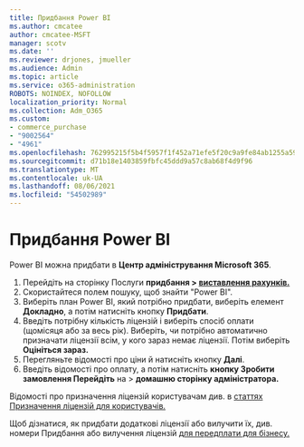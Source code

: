 ```yaml
---
title: Придбання Power BI
ms.author: cmcatee
author: cmcatee-MSFT
manager: scotv
ms.date: ''
ms.reviewer: drjones, jmueller
ms.audience: Admin
ms.topic: article
ms.service: o365-administration
ROBOTS: NOINDEX, NOFOLLOW
localization_priority: Normal
ms.collection: Adm_O365
ms.custom:
- commerce_purchase
- "9002564"
- "4961"
ms.openlocfilehash: 762995215f5b4f5957f1f452a71efe5f20c9a9fe84ab1255a59fb7e67dda15fa
ms.sourcegitcommit: d71b18e1403859fbfc45ddd9a57c8ab68f4d9f96
ms.translationtype: MT
ms.contentlocale: uk-UA
ms.lasthandoff: 08/06/2021
ms.locfileid: "54502989"
---
```

# <a name="purchase-power-bi"></a>Придбання Power BI

Power BI можна придбати в **Центр адміністрування Microsoft 365**.

1. Перейдіть на сторінку Послуги **придбання > [виставлення рахунків.](https://go.microsoft.com/fwlink/p/?linkid=868433)**
2. Скористайтеся полем пошуку, щоб знайти "Power BI".
3. Виберіть план Power BI, який потрібно придбати, виберіть елемент **Докладно**, а потім натисніть кнопку **Придбати**.
4. Введіть потрібну кількість ліцензій і виберіть спосіб оплати (щомісяця або за весь рік). Виберіть, чи потрібно автоматично призначати ліцензії всім, у кого зараз немає ліцензії. Потім виберіть **Оцініться зараз.**
5. Перегляньте відомості про ціни й натисніть кнопку **Далі**.
6. Введіть відомості про оплату, а потім натисніть **кнопку Зробити замовлення Перейдіть** на  >  **домашню сторінку адміністратора.**

Відомості про призначення ліцензій користувачам див. в [статтях Призначення ліцензій для користувачів.](/microsoft-365/admin/manage/assign-licenses-to-users)

Щоб дізнатися, як придбати додаткові ліцензії або вилучити їх, див. номери Придбання або вилучення ліцензій [для передплати для бізнесу.](/microsoft-365/commerce/licenses/buy-licenses)
